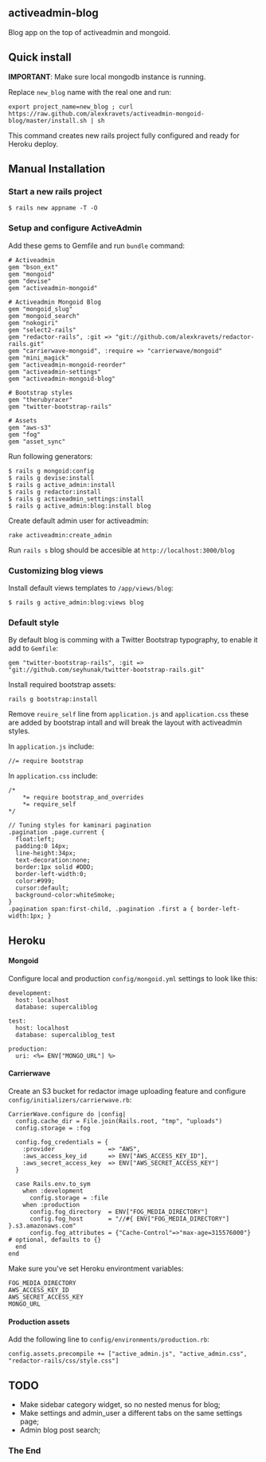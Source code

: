 ## activeadmin-blog

Blog app on the top of activeadmin and mongoid.


## Quick install

**IMPORTANT**: Make sure local mongodb instance is running.

Replace `new_blog` name with the real one and run:

    export project_name=new_blog ; curl https://raw.github.com/alexkravets/activeadmin-mongoid-blog/master/install.sh | sh

This command creates new rails project fully configured and ready for Heroku deploy.


## Manual Installation

### Start a new rails project

    $ rails new appname -T -O

### Setup and configure ActiveAdmin

Add these gems to Gemfile and run `bundle` command:

    # Activeadmin
    gem "bson_ext"
    gem "mongoid"
    gem "devise"
    gem "activeadmin-mongoid"

    # Activeadmin Mongoid Blog
    gem "mongoid_slug"
    gem "mongoid_search"
    gem "nokogiri"
    gem "select2-rails"
    gem "redactor-rails", :git => "git://github.com/alexkravets/redactor-rails.git"
    gem "carrierwave-mongoid", :require => "carrierwave/mongoid"
    gem "mini_magick"
    gem "activeadmin-mongoid-reorder"
    gem "activeadmin-settings"
    gem "activeadmin-mongoid-blog"

    # Bootstrap styles
    gem "therubyracer"
    gem "twitter-bootstrap-rails"

    # Assets
    gem "aws-s3"
    gem "fog"
    gem "asset_sync"

Run following generators:

    $ rails g mongoid:config
    $ rails g devise:install
    $ rails g active_admin:install
    $ rails g redactor:install
    $ rails g activeadmin_settings:install
    $ rails g active_admin:blog:install blog

Create default admin user for activeadmin:

    rake activeadmin:create_admin

Run `rails s` blog should be accesible at `http://localhost:3000/blog`

### Customizing blog views

Install default views templates to `/app/views/blog`:

    $ rails g active_admin:blog:views blog

### Default style

By default blog is comming with a Twitter Bootstrap typography, to enable it add to `Gemfile`:

    gem "twitter-bootstrap-rails", :git => "git://github.com/seyhunak/twitter-bootstrap-rails.git"

Install required bootstrap assets:

    rails g bootstrap:install

Remove `reuire_self` line from `application.js` and `application.css` these are added by bootstrap intall and will break the layout with activeadmin styles.

In `application.js` include:

    //= require bootstrap

In `application.css` include:

    /*
        *= require bootstrap_and_overrides
        *= require_self
    */

    // Tuning styles for kaminari pagination
    .pagination .page.current {
      float:left;
      padding:0 14px;
      line-height:34px;
      text-decoration:none;
      border:1px solid #DDD;
      border-left-width:0;
      color:#999;
      cursor:default;
      background-color:whiteSmoke;
    }
    .pagination span:first-child, .pagination .first a { border-left-width:1px; }


## Heroku

#### Mongoid

Configure local and production `config/mongoid.yml` settings to look like this:

    development:
      host: localhost
      database: supercaliblog

    test:
      host: localhost
      database: supercaliblog_test

    production:
      uri: <%= ENV["MONGO_URL"] %>

#### Carrierwave

Create an S3 bucket for redactor image uploading feature and configure `config/initializers/carrierwave.rb`:

    CarrierWave.configure do |config|
      config.cache_dir = File.join(Rails.root, "tmp", "uploads")
      config.storage = :fog

      config.fog_credentials = {
        :provider               => "AWS",
        :aws_access_key_id      => ENV["AWS_ACCESS_KEY_ID"],
        :aws_secret_access_key  => ENV["AWS_SECRET_ACCESS_KEY"]
      }

      case Rails.env.to_sym
        when :development
          config.storage = :file
        when :production
          config.fog_directory  = ENV["FOG_MEDIA_DIRECTORY"]
          config.fog_host       = "//#{ ENV["FOG_MEDIA_DIRECTORY"] }.s3.amazonaws.com"
          config.fog_attributes = {"Cache-Control"=>"max-age=315576000"}  # optional, defaults to {}
      end
    end

Make sure you've set Heroku environtment variables:

    FOG_MEDIA_DIRECTORY
    AWS_ACCESS_KEY_ID
    AWS_SECRET_ACCESS_KEY
    MONGO_URL

#### Production assets

Add the following line to `config/environments/production.rb`:

    config.assets.precompile += ["active_admin.js", "active_admin.css", "redactor-rails/css/style.css"]


## TODO

- Make sidebar category widget, so no nested menus for blog;
- Make settings and admin_user a different tabs on the same settings page;
- Admin blog post search;

### The End
